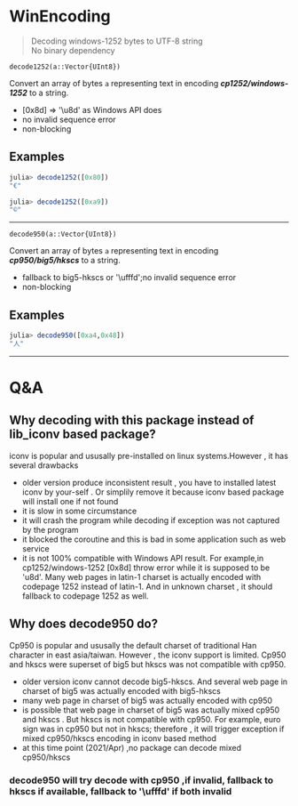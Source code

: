 # WinEncoding
>Decoding windows-1252 bytes to UTF-8 string<br>
>No binary dependency


    decode1252(a::Vector{UInt8})
Convert an array of bytes `a` representing text in encoding ***cp1252/windows-1252*** to a string.
- [0x8d] => '\\u8d' as Windows API does
- no invalid sequence error
- non-blocking

## Examples

```julia
julia> decode1252([0x80])
"€"

julia> decode1252([0xa9])
"©"
```
---

    decode950(a::Vector{UInt8})
Convert an array of bytes `a` representing text in encoding ***cp950/big5/hkscs*** to a string.
- fallback to big5-hkscs or '\ufffd';no invalid sequence error
- non-blocking

## Examples

```julia
julia> decode950([0xa4,0x48])
"人"
```

---

# Q&A
## Why decoding with this package instead of lib_iconv based package?
iconv is popular and ususally pre-installed on linux systems.However , it has several drawbacks
- older version produce inconsistent result , you have to installed latest iconv by your-self .
Or simplily remove it because iconv based package will install one if not found
- it is slow in some circumstance
- it will crash the program while decoding if exception was not captured by the program
- it blocked the coroutine and this is bad in some application such as web service
- it is not 100% compatible with Windows API result. For example,in cp1252/windows-1252 [0x8d] throw error while it is supposed to be 'u8d'. Many web pages in latin-1 charset is actually encoded with codepage 1252 instead of latin-1. And in unknown charset , it should fallback to codepage 1252 as well.

## Why does decode950  do?
Cp950 is popular and ususally the default charset of traditional Han character in east asia/taiwan. However , the iconv support is limited. Cp950 and hkscs were superset of big5 but hkscs was not compatible with cp950.
- older version iconv cannot decode big5-hkscs. And several web page in charset of big5 was actually encoded with big5-hkscs 
- many web page in charset of big5 was actually encoded with cp950
- is possible that  web page in charset of big5 was actually mixed cp950 and hkscs . But hkscs is not compatible with cp950. For example, euro sign was in cp950 but not in hkscs; therefore , it will trigger exception if mixed cp950/hkscs encoding in iconv based method
- at this time point (2021/Apr) ,no package can decode mixed cp950/hkscs
### decode950 will try decode with cp950 ,if invalid, fallback to hkscs if available, fallback to '\ufffd' if both invalid